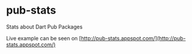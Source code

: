 pub-stats
=========

Stats about Dart Pub Packages

Live example can be seen on [http://pub-stats.appspot.com/](http://pub-stats.appspot.com/)

